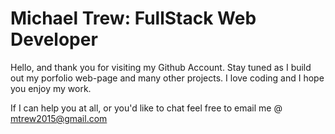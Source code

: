 # Michael Trew: FullStack Web Developer
Hello, and thank you for visiting my Github Account. Stay tuned as I build out my porfolio web-page and many other projects. I love coding and I hope you enjoy my work.

If I can help you at all, or you'd like to chat feel free to email me @ mtrew2015@gmail.com
